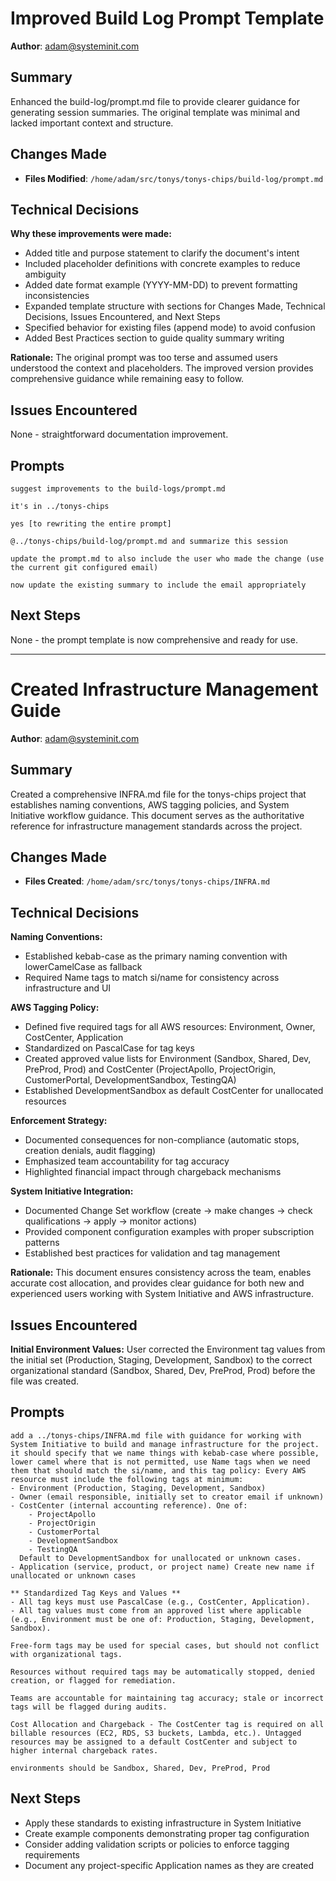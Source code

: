 # Improved Build Log Prompt Template

**Author**: adam@systeminit.com

## Summary

Enhanced the build-log/prompt.md file to provide clearer guidance for generating session summaries. The original template was minimal and lacked important context and structure.

## Changes Made

- **Files Modified**: `/home/adam/src/tonys/tonys-chips/build-log/prompt.md`

## Technical Decisions

**Why these improvements were made:**
- Added title and purpose statement to clarify the document's intent
- Included placeholder definitions with concrete examples to reduce ambiguity
- Added date format example (YYYY-MM-DD) to prevent formatting inconsistencies
- Expanded template structure with sections for Changes Made, Technical Decisions, Issues Encountered, and Next Steps
- Specified behavior for existing files (append mode) to avoid confusion
- Added Best Practices section to guide quality summary writing

**Rationale:**
The original prompt was too terse and assumed users understood the context and placeholders. The improved version provides comprehensive guidance while remaining easy to follow.

## Issues Encountered

None - straightforward documentation improvement.

## Prompts

```prompt
suggest improvements to the build-logs/prompt.md
```

```prompt
it's in ../tonys-chips
```

```prompt
yes [to rewriting the entire prompt]
```

```prompt
@../tonys-chips/build-log/prompt.md and summarize this session
```

```prompt
update the prompt.md to also include the user who made the change (use the current git configured email)
```

```prompt
now update the existing summary to include the email appropriately
```

## Next Steps

None - the prompt template is now comprehensive and ready for use.

---

# Created Infrastructure Management Guide

**Author**: adam@systeminit.com

## Summary

Created a comprehensive INFRA.md file for the tonys-chips project that establishes naming conventions, AWS tagging policies, and System Initiative workflow guidance. This document serves as the authoritative reference for infrastructure management standards across the project.

## Changes Made

- **Files Created**: `/home/adam/src/tonys/tonys-chips/INFRA.md`

## Technical Decisions

**Naming Conventions:**
- Established kebab-case as the primary naming convention with lowerCamelCase as fallback
- Required Name tags to match si/name for consistency across infrastructure and UI

**AWS Tagging Policy:**
- Defined five required tags for all AWS resources: Environment, Owner, CostCenter, Application
- Standardized on PascalCase for tag keys
- Created approved value lists for Environment (Sandbox, Shared, Dev, PreProd, Prod) and CostCenter (ProjectApollo, ProjectOrigin, CustomerPortal, DevelopmentSandbox, TestingQA)
- Established DevelopmentSandbox as default CostCenter for unallocated resources

**Enforcement Strategy:**
- Documented consequences for non-compliance (automatic stops, creation denials, audit flagging)
- Emphasized team accountability for tag accuracy
- Highlighted financial impact through chargeback mechanisms

**System Initiative Integration:**
- Documented Change Set workflow (create → make changes → check qualifications → apply → monitor actions)
- Provided component configuration examples with proper subscription patterns
- Established best practices for validation and tag management

**Rationale:**
This document ensures consistency across the team, enables accurate cost allocation, and provides clear guidance for both new and experienced users working with System Initiative and AWS infrastructure.

## Issues Encountered

**Initial Environment Values:**
User corrected the Environment tag values from the initial set (Production, Staging, Development, Sandbox) to the correct organizational standard (Sandbox, Shared, Dev, PreProd, Prod) before the file was created.

## Prompts

```prompt
add a ../tonys-chips/INFRA.md file with guidance for working with System Initiative to build and manage infrastructure for the project. it should specify that we name things with kebab-case where possible, lower camel where that is not permitted, use Name tags when we need them that should match the si/name, and this tag policy: Every AWS resource must include the following tags at minimum:
- Environment (Production, Staging, Development, Sandbox)
- Owner (email responsible, initially set to creator email if unknown)
- CostCenter (internal accounting reference). One of:
    - ProjectApollo
    - ProjectOrigin
    - CustomerPortal
    - DevelopmentSandbox
    - TestingQA
  Default to DevelopmentSandbox for unallocated or unknown cases.
- Application (service, product, or project name) Create new name if unallocated or unknown cases

** Standardized Tag Keys and Values **
- All tag keys must use PascalCase (e.g., CostCenter, Application).
- All tag values must come from an approved list where applicable (e.g., Environment must be one of: Production, Staging, Development, Sandbox).

Free-form tags may be used for special cases, but should not conflict with organizational tags.

Resources without required tags may be automatically stopped, denied creation, or flagged for remediation.

Teams are accountable for maintaining tag accuracy; stale or incorrect tags will be flagged during audits.

Cost Allocation and Chargeback - The CostCenter tag is required on all billable resources (EC2, RDS, S3 buckets, Lambda, etc.). Untagged resources may be assigned to a default CostCenter and subject to higher internal chargeback rates.
```

```prompt
environments should be Sandbox, Shared, Dev, PreProd, Prod
```

## Next Steps

- Apply these standards to existing infrastructure in System Initiative
- Create example components demonstrating proper tag configuration
- Consider adding validation scripts or policies to enforce tagging requirements
- Document any project-specific Application names as they are created
